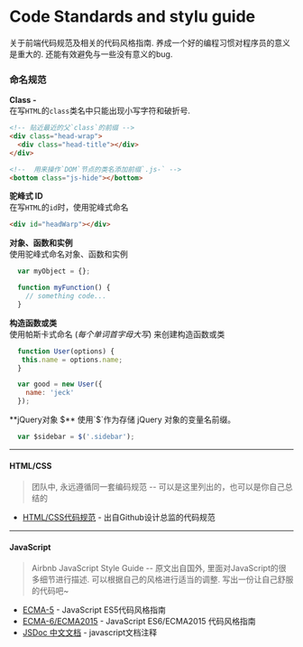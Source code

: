 # Code Standards and stylu guide

关于前端代码规范及相关的代码风格指南. 养成一个好的编程习惯对程序员的意义是重大的. 还能有效避免与一些没有意义的bug.

### 命名规范

**Class -**  
在写`HTML`的`class`类名中只能出现小写字符和破折号.

``` html
<!-- 贴近最近的父`class`的前缀 -->
<div class="head-wrap">
  <div class="head-title"></div>
</div>

<!--  用来操作`DOM`节点的类名添加前缀`.js-` -->
<bottom class="js-hide"></bottom>
```

**驼峰式 ID**  
在写`HTML`的`id`时，使用驼峰式命名

``` html
<div id="headWarp"></div>
```

**对象、函数和实例**  
使用驼峰式命名对象、函数和实例

``` JavaScript
  var myObject = {};

  function myFunction() {
    // something code...
  }
```

**构造函数或类**  
使用帕斯卡式命名 (*每个单词首字母大写*) 来创建构造函数或类

``` JavaScript
  function User(options) {
   this.name = options.name;
  }

  var good = new User({
    name: 'jeck'
  });
```

**jQuery对象 $**   
使用`$`作为存储 jQuery 对象的变量名前缀。

``` JavaScript
  var $sidebar = $('.sidebar');
```

---

#### HTML/CSS

> 团队中, 永远遵循同一套编码规范 -- 可以是这里列出的，也可以是你自己总结的

- [HTML/CSS代码规范](http://codeguide.bootcss.com) - 出自Github设计总监的代码规范

---

#### JavaScript

> Airbnb JavaScript Style Guide -- 原文出自国外, 里面对JavaScript的很多细节进行描述. 可以根据自己的风格进行适当的调整. 写出一份让自己舒服的代码吧~

- [ECMA-5](https://github.com/anran758/Front-End-Lab/tree/master/Code-Guide/ECMA-5) - JavaScript ES5代码风格指南  
- [ECMA-6/ECMA2015](https://github.com/anran758/Front-End-Lab/tree/master/Code-Guide/ECMA-6) - JavaScript ES6/ECMA2015 代码风格指南
- [JSDoc 中文文档](http://www.css88.com/doc/jsdoc/) - javascript文档注释
